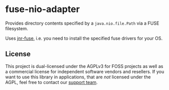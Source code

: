 # fuse-nio-adapter
Provides directory contents specified by a `java.nio.file.Path` via a FUSE filesystem.

Uses [jnr-fuse](https://github.com/SerCeMan/jnr-fuse), i.e. you need to install the specified fuse drivers for your OS.

## License

This project is dual-licensed under the AGPLv3 for FOSS projects as well as a commercial license for independent software vendors and resellers. If you want to use this library in applications, that are *not* licensed under the AGPL, feel free to contact our [support team](https://cryptomator.org/help/).
